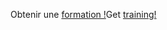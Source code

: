 <span data-ttu-id="be6b8-101">Obtenir une [formation !](/learn/browse/?products=dynamics-business-central)</span><span class="sxs-lookup"><span data-stu-id="be6b8-101">Get [training!](/learn/browse/?products=dynamics-business-central)</span></span>
